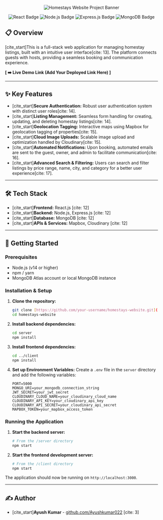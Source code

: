 <p align="center">
  <img src="https://socialify.git.ci/AyushKmr0/homestays-website/image?description=1&font=Inter&language=1&owner=1&pattern=Plus&theme=Dark" alt="Homestays Website Project Banner" />
</p>

<p align="center">
  <img src="https://img.shields.io/badge/React-20232A?style=for-the-badge&logo=react&logoColor=61DAFB" alt="React Badge"/>
  <img src="https://img.shields.io/badge/Node.js-43853D?style=for-the-badge&logo=node.js&logoColor=white" alt="Node.js Badge"/>
  <img src="https://img.shields.io/badge/Express.js-404D59?style=for-the-badge&logo=express" alt="Express.js Badge"/>
  <img src="https://img.shields.io/badge/MongoDB-4EA94B?style=for-the-badge&logo=mongodb&logoColor=white" alt="MongoDB Badge"/>
</p>

## 📋 Overview

[cite_start]This is a full-stack web application for managing homestay listings, built with an intuitive user interface[cite: 13]. The platform connects guests with hosts, providing a seamless booking and communication experience.

**[ ➡️ Live Demo Link (Add Your Deployed Link Here) ]**

---

## ✨ Key Features

* [cite_start]**Secure Authentication:** Robust user authentication system with distinct user roles[cite: 14].
* [cite_start]**Listing Management:** Seamless form handling for creating, updating, and deleting homestay listings[cite: 14].
* [cite_start]**Geolocation Tagging:** Interactive maps using Mapbox for geolocation tagging of properties[cite: 15].
* [cite_start]**Cloud Image Uploads:** Scalable image upload and optimization handled by Cloudinary[cite: 15].
* [cite_start]**Automated Notifications:** Upon booking, automated emails are sent to the guest, owner, and admin to facilitate communication[cite: 16].
* [cite_start]**Advanced Search & Filtering:** Users can search and filter listings by price range, name, city, and category for a better user experience[cite: 17].

---

## 🛠️ Tech Stack

* [cite_start]**Frontend:** React.js [cite: 12]
* [cite_start]**Backend:** Node.js, Express.js [cite: 12]
* [cite_start]**Database:** MongoDB [cite: 12]
* [cite_start]**APIs & Services:** Mapbox, Cloudinary [cite: 12]

---

## 🚀 Getting Started

### Prerequisites

* Node.js (v14 or higher)
* npm / yarn
* MongoDB Atlas account or local MongoDB instance

### Installation & Setup

1.  **Clone the repository:**
    ```sh
    git clone [https://github.com/your-username/homestays-website.git](https://github.com/your-username/homestays-website.git)
    cd homestays-website
    ```

2.  **Install backend dependencies:**
    ```sh
    cd server
    npm install
    ```

3.  **Install frontend dependencies:**
    ```sh
    cd ../client
    npm install
    ```

4.  **Set up Environment Variables:**
    Create a `.env` file in the `server` directory and add the following variables:
    ```env
    PORT=5000
    MONGO_URI=your_mongodb_connection_string
    JWT_SECRET=your_jwt_secret
    CLOUDINARY_CLOUD_NAME=your_cloudinary_cloud_name
    CLOUDINARY_API_KEY=your_cloudinary_api_key
    CLOUDINARY_API_SECRET=your_cloudinary_api_secret
    MAPBOX_TOKEN=your_mapbox_access_token
    ```

### Running the Application

1.  **Start the backend server:**
    ```sh
    # From the /server directory
    npm start
    ```

2.  **Start the frontend development server:**
    ```sh
    # From the /client directory
    npm start
    ```

The application should now be running on `http://localhost:3000`.

---

## ✍️ Author

* [cite_start]**Ayush Kumar** - [github.com/Ayushkumar022](https://github.com/Ayushkumar022) [cite: 3]
